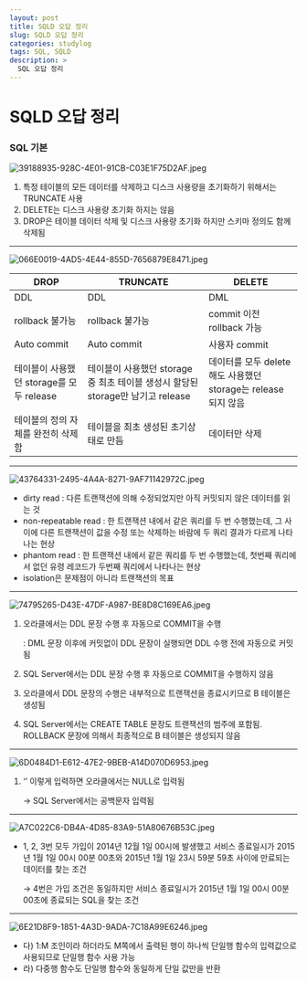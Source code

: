 ```yaml
---
layout: post
title: SQLD 오답 정리
slug: SQLD 오답 정리
categories: studylog
tags: SQL, SQLD
description: >
  SQL 오답 정리 
---
```

# SQLD 오답 정리

### SQL 기본

![39188935-928C-4E01-91CB-C03E1F75D2AF.jpeg](https://s3-us-west-2.amazonaws.com/secure.notion-static.com/fc3a751f-6a1c-41ad-bf48-151c97649a44/39188935-928C-4E01-91CB-C03E1F75D2AF.jpeg)

1. 특정 테이블의 모든 데이터를 삭제하고 디스크 사용량을 초기화하기 위해서는 TRUNCATE 사용
2. DELETE는 디스크 사용량 초기화 하지는 않음
3. DROP은 테이블 데이터 삭제 및 디스크 사용량 초기화 하지만 스키마 정의도 함께 삭제됨

---

![066E0019-4AD5-4E44-855D-7656879E8471.jpeg](https://s3-us-west-2.amazonaws.com/secure.notion-static.com/129b5e4a-573e-4dc7-94da-bc252eb99c5c/066E0019-4AD5-4E44-855D-7656879E8471.jpeg)

| DROP | TRUNCATE | DELETE |
| --- | --- | --- |
| DDL | DDL | DML |
| rollback 불가능 | rollback 불가능 | commit 이전 rollback 가능 |
| Auto commit | Auto commit | 사용자 commit |
| 테이블이 사용했던 storage를 모두 release | 테이블이 사용했던 storage 중 최초 테이블 생성시 할당된 storage만 남기고 release | 데이터를 모두 delete 해도 사용했던 storage는 release 되지 않음 |
| 테이블의 정의 자체를 완전히 삭제함 | 테이블을 최초 생성된 초기상태로 만듬 | 데이터만 삭제 |

---

![43764331-2495-4A4A-8271-9AF71142972C.jpeg](https://s3-us-west-2.amazonaws.com/secure.notion-static.com/3af7aaa3-9f21-4211-9f45-97ddca42115f/43764331-2495-4A4A-8271-9AF71142972C.jpeg)

- dirty read : 다른 트랜잭션에 의해 수정되었지만 아직 커밋되지 않은 데이터를 읽는 것
- non-repeatable read : 한 트랜잭션 내에서 같은 쿼리를 두 번 수행했는데, 그 사이에 다른 트랜잭션이 값을 수정 또는 삭제하는 바람에 두 쿼리 결과가 다르게 나타나는 현상
- phantom read : 한 트랜잭션 내에서 같은 쿼리를 두 번 수행했는데, 첫번째 쿼리에서 없던 유령 레코드가 두번째 쿼리에서 나타나는 현상
- isolation은 문제점이 아니라 트랜잭션의 목표

---

![74795265-D43E-47DF-A987-BE8D8C169EA6.jpeg](https://s3-us-west-2.amazonaws.com/secure.notion-static.com/bf660e66-5e1f-4cb3-8661-1acf6f1b6f70/74795265-D43E-47DF-A987-BE8D8C169EA6.jpeg)

1. 오라클에서는 DDL 문장 수행 후 자동으로 COMMIT을 수행
    
    : DML 문장 이후에 커밋없이 DDL 문장이 실행되면 DDL 수행 전에 자동으로 커밋됨
    
2. SQL Server에서는 DDL 문장 수행 후 자동으로 COMMIT을 수행하지 않음
3. 오라클에서 DDL 문장의 수행은 내부적으로 트랜잭션을 종료시키므로 B 테이블은 생성됨
4. SQL Server에서는 CREATE TABLE 문장도 트랜잭션의 범주에 포함됨. ROLLBACK 문장에 의해서 최종적으로 B 테이블은 생성되지 않음

---

![6D0484D1-E612-47E2-9BEB-A14D070D6953.jpeg](https://s3-us-west-2.amazonaws.com/secure.notion-static.com/9f612441-7bf3-476f-8015-dd3bdc75eea0/6D0484D1-E612-47E2-9BEB-A14D070D6953.jpeg)

1. ‘’ 이렇게 입력하면 오라클에서는 NULL로 입력됨
    
     → SQL Server에서는 공백문자 입력됨
    

---

![A7C022C6-DB4A-4D85-83A9-51A80676B53C.jpeg](https://s3-us-west-2.amazonaws.com/secure.notion-static.com/437077f5-a487-448b-bfd9-c38aff0fd399/A7C022C6-DB4A-4D85-83A9-51A80676B53C.jpeg)

- 1, 2, 3번 모두 가입이 2014년 12월 1일 00시에 발생했고 서비스 종료일시가 2015년 1월 1일 00시 00분 00초와 2015년 1월 1일 23시 59분 59초 사이에 만료되는 데이터를 찾는 조건
    
    → 4번은 가입 조건은 동일하지만 서비스 종료일시가 2015년 1월 1일 00시 00분 00초에 종료되는 SQL을 찾는 조건
    

---

![6E21D8F9-1851-4A3D-9ADA-7C18A99E6246.jpeg](https://s3-us-west-2.amazonaws.com/secure.notion-static.com/108826c9-78ac-4c13-9716-04b5e2c1199d/6E21D8F9-1851-4A3D-9ADA-7C18A99E6246.jpeg)

- 다) 1:M 조인이라 하더라도 M쪽에서 출력된 행이 하나씩 단일행 함수의 입력값으로 사용되므로 단일행 함수 사용 가능
- 라) 다중행 함수도 단일행 함수와 동일하게 단일 값만을 반환